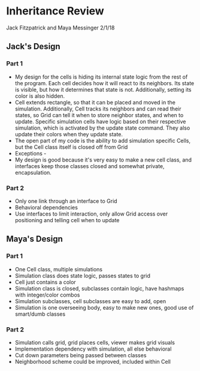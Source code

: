 # Inheritance Review
Jack Fitzpatrick and Maya Messinger
2/1/18

## Jack's Design
### Part 1
 - My design for the cells is hiding its internal state logic from the rest of the program. Each cell decides how it will react to its neighbors. Its state is visible, but how it determines that state is not. Additionally, setting its color is also hidden.
 - Cell extends rectangle, so that it can be placed and moved in the simulation. Additionally, Cell tracks its neighbors and can read their states, so Grid can tell it when to store neighbor states, and when to update. Specific simulation cells have logic based on their respective simulation, which is activated by the update state command. They also update their colors when they update state.
 - The open part of my code is the ability to add simulation specific Cells, but the Cell class itself is closed off from Grid
 - Exceptions - 
 - My design is good because it's very easy to make a new cell class, and interfaces keep those classes closed and somewhat private, encapsulation.

### Part 2
 - Only one link through an interface to Grid
 - Behavioral dependencies
 - Use interfaces to limit interaction, only allow Grid access over positioning and telling cell when to update

## Maya's Design
### Part 1
 - One Cell class, multiple simulations
 - Simulation class does state logic, passes states to grid
 - Cell just contains a color
 - Simulation class is closed, subclasses contain logic, have hashmaps with integer/color combos
 - Simulation subclasses, cell subclasses are easy to add, open
 - Simulation is one overseeing body, easy to make new ones, good use of smart/dumb classes
 
### Part 2
 - Simulation calls grid, grid places cells, viewer makes grid visuals
 - Implementation dependency with simulation, all else behavioral
 - Cut down parameters being passed between classes
 - Neighborhood scheme could be improved, included within Cell